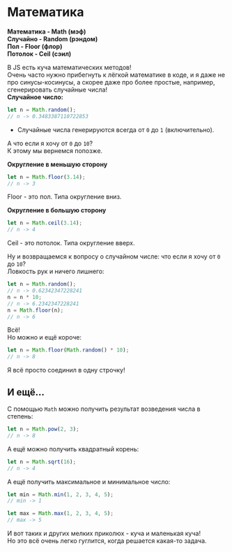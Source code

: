 # Математика

**Математика - Math (мэф)**  
**Случайно - Random (рэндом)**  
**Пол - Floor (флор)**  
**Потолок - Ceil (сэил)**  

В JS есть куча математических методов!  
Очень часто нужно прибегнуть к лёгкой математике в коде, и я даже не про синусы-косинусы, а скорее даже про более простые, например, сгенерировать случайные числа!  
**Случайное число:**
```js
let n = Math.random();
// n -> 0.3483387110722853
```
- Случайные числа генерируются всегда от `0` до `1` (включительно).  

А что если я хочу от `0` до `10`?  
К этому мы вернемся попозже.

**Округление в меньшую сторону**
```js
let n = Math.floor(3.14);
// n -> 3
```
Floor - это пол. Типа округление вниз.

**Округление в большую сторону**
```js
let n = Math.ceil(3.14);
// n -> 4
```
Ceil - это потолок. Типа округление вверх.  

Ну и возвращаемся к вопросу о случайном числе: что если я хочу от `0` до `10`?  
Ловкость рук и ничего лишнего:
```js
let n = Math.random();
// n -> 0.62342347228241
n = n * 10;
// n -> 6.2342347228241
n = Math.floor(n);
// n -> 6
```
Всё!  
Но можно и ещё короче:
```js
let n = Math.floor(Math.random() * 10);
// n -> 8
```
Я всё просто соединил в одну строчку!  

## И ещё...

С помощью `Math` можно получить результат возведения числа в степень:
```js
let n = Math.pow(2, 3);
// n -> 8
```

А ещё можно получить квадратный корень:
```js
let n = Math.sqrt(16);
// n -> 4
```

А ещё получить максимальное и минимальное число:
```js
let min = Math.min(1, 2, 3, 4, 5);
// min -> 1

let max = Math.max(1, 2, 3, 4, 5);
// max -> 5
```

И вот таких и других мелких приколюх - куча и маленькая куча!  
Но это всё очень легко гуглится, когда решается какая-то задача.